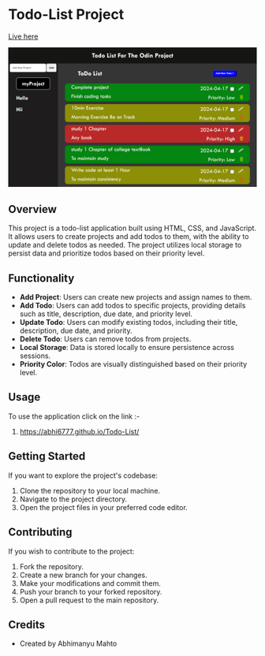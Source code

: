 # Todo-List Project

[Live here](https://abhi6777.github.io/Todo-List/)

[![Preview](src/readme.png)](https://abhi6777.github.io/Restaurant_Page/)

## Overview
This project is a todo-list application built using HTML, CSS, and JavaScript. It allows users to create projects and add todos to them, with the ability to update and delete todos as needed. The project utilizes local storage to persist data and prioritize todos based on their priority level.

## Functionality
- **Add Project**: Users can create new projects and assign names to them.
- **Add Todo**: Users can add todos to specific projects, providing details such as title, description, due date, and priority level.
- **Update Todo**: Users can modify existing todos, including their title, description, due date, and priority.
- **Delete Todo**: Users can remove todos from projects.
- **Local Storage**: Data is stored locally to ensure persistence across sessions.
- **Priority Color**: Todos are visually distinguished based on their priority level.

## Usage
To use the application click on the link :-
1. https://abhi6777.github.io/Todo-List/

## Getting Started
If you want to explore the project's codebase:
1. Clone the repository to your local machine.
2. Navigate to the project directory.
3. Open the project files in your preferred code editor.

## Contributing
If you wish to contribute to the project:
1. Fork the repository.
2. Create a new branch for your changes.
3. Make your modifications and commit them.
4. Push your branch to your forked repository.
5. Open a pull request to the main repository.


## Credits
- Created by Abhimanyu Mahto
